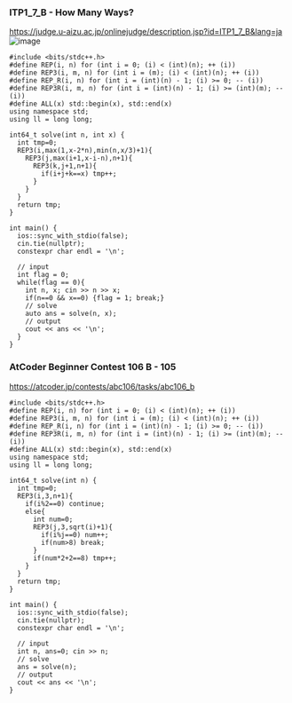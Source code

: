 ### ITP1_7_B - How Many Ways?
https://judge.u-aizu.ac.jp/onlinejudge/description.jsp?id=ITP1_7_B&lang=ja
![image](https://user-images.githubusercontent.com/46245101/110252448-d3e32e80-7fc8-11eb-9985-cff987901a58.png)

```
#include <bits/stdc++.h>
#define REP(i, n) for (int i = 0; (i) < (int)(n); ++ (i))
#define REP3(i, m, n) for (int i = (m); (i) < (int)(n); ++ (i))
#define REP_R(i, n) for (int i = (int)(n) - 1; (i) >= 0; -- (i))
#define REP3R(i, m, n) for (int i = (int)(n) - 1; (i) >= (int)(m); -- (i))
#define ALL(x) std::begin(x), std::end(x)
using namespace std;
using ll = long long;

int64_t solve(int n, int x) {
  int tmp=0;
  REP3(i,max(1,x-2*n),min(n,x/3)+1){
    REP3(j,max(i+1,x-i-n),n+1){
      REP3(k,j+1,n+1){
        if(i+j+k==x) tmp++;
      }
    }
  }
  return tmp;
}

int main() {
  ios::sync_with_stdio(false);
  cin.tie(nullptr);
  constexpr char endl = '\n';

  // input
  int flag = 0;
  while(flag == 0){
    int n, x; cin >> n >> x;
    if(n==0 && x==0) {flag = 1; break;}
    // solve
    auto ans = solve(n, x);
    // output
    cout << ans << '\n';
  }
}

```
### AtCoder Beginner Contest 106 B - 105
https://atcoder.jp/contests/abc106/tasks/abc106_b

```
#include <bits/stdc++.h>
#define REP(i, n) for (int i = 0; (i) < (int)(n); ++ (i))
#define REP3(i, m, n) for (int i = (m); (i) < (int)(n); ++ (i))
#define REP_R(i, n) for (int i = (int)(n) - 1; (i) >= 0; -- (i))
#define REP3R(i, m, n) for (int i = (int)(n) - 1; (i) >= (int)(m); -- (i))
#define ALL(x) std::begin(x), std::end(x)
using namespace std;
using ll = long long;

int64_t solve(int n) {
  int tmp=0;
  REP3(i,3,n+1){
    if(i%2==0) continue;
    else{
      int num=0;
      REP3(j,3,sqrt(i)+1){
        if(i%j==0) num++;
        if(num>8) break;
      }
      if(num*2+2==8) tmp++;
    }
  }
  return tmp;
}

int main() {
  ios::sync_with_stdio(false);
  cin.tie(nullptr);
  constexpr char endl = '\n';

  // input
  int n, ans=0; cin >> n;
  // solve
  ans = solve(n);
  // output
  cout << ans << '\n';
}
```













